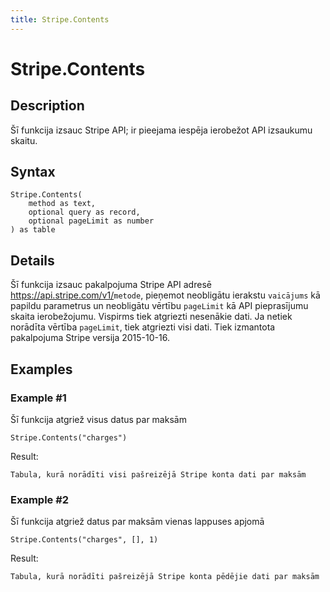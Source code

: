 ```yaml
---
title: Stripe.Contents
---
```


# Stripe.Contents


## Description

Šī funkcija izsauc Stripe API; ir pieejama iespēja ierobežot API izsaukumu skaitu.


## Syntax

```powerquery
Stripe.Contents(
    method as text,
    optional query as record,
    optional pageLimit as number
) as table
```


## Details

Šī funkcija izsauc pakalpojuma Stripe API adresē https://api.stripe.com/v1/<code>metode</code>, pieņemot neobligātu ierakstu <code>vaicājums</code> kā papildu parametrus un neobligātu vērtību <code>pageLimit</code> kā API pieprasījumu skaita ierobežojumu. Vispirms tiek atgriezti nesenākie dati. Ja netiek norādīta vērtība <code>pageLimit</code>, tiek atgriezti visi dati. Tiek izmantota pakalpojuma Stripe versija 2015-10-16.


## Examples

### Example #1 
Šī funkcija atgriež visus datus par maksām
```powerquery
Stripe.Contents("charges")
```

Result: 
```powerquery
Tabula, kurā norādīti visi pašreizējā Stripe konta dati par maksām
```


### Example #2 
Šī funkcija atgriež datus par maksām vienas lappuses apjomā
```powerquery
Stripe.Contents("charges", [], 1)
```

Result: 
```powerquery
Tabula, kurā norādīti pašreizējā Stripe konta pēdējie dati par maksām
```




